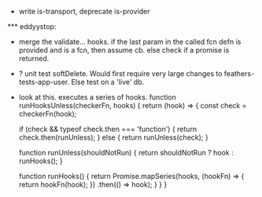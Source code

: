 
- write is-transport, deprecate is-provider

*** eddyystop:
- merge the validate... hooks.
if the last param in the called fcn defn is provided and is a fcn, then assume cb.
else check if a promise is returned.

- ? unit test softDelete. Would first require very large changes to feathers-tests-app-user.
Else test on a 'live' db.

- look at this. executes a series of hooks.
function runHooksUnless(checkerFn, hooks) {
  return (hook) => {
    const check = checkerFn(hook);

    if (check && typeof check.then === 'function') {
      return check.then(runUnless);
    } else {
      return runUnless(check);
    }

    function runUnless(shouldNotRun) {
      return shouldNotRun ? hook : runHooks();
    }

    function runHooks() {
      return Promise.mapSeries(hooks, (hookFn) => {
        return hookFn(hook);
      })
      .then(() => hook);
    }
  }
}